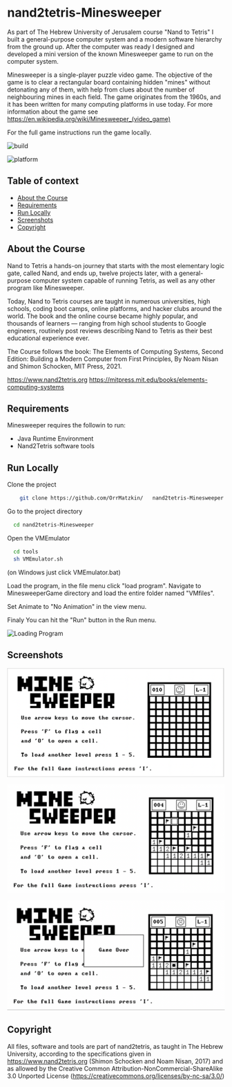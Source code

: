 # nand2tetris-Minesweeper

As part of The Hebrew University of Jerusalem course "Nand to Tetris" I built a general-purpose computer system and a modern software hierarchy from the ground up. After the computer was ready I designed and developed a mini version of the known Minesweeper game to run on the computer system.

Minesweeper is a single-player puzzle video game. The objective of the game is to clear a rectangular board containing hidden "mines" without detonating any of them, with help from clues about the number of neighbouring mines in each field. The game originates from the 1960s, and it has been written for many computing platforms in use today.
For more information about the game see https://en.wikipedia.org/wiki/Minesweeper_(video_game)

For the full game instructions run the game locally.


![build](https://img.shields.io/badge/build-passing-brightgreen)

![platform](https://camo.githubusercontent.com/fb4912e741e566f3089bd8ca3561a536cc352ecfae75127d2fab3e1852e2234d/68747470733a2f2f696d672e736869656c64732e696f2f62616467652f706c6174666f726d2d6c696e75782532302537432532306d61636f7325323025374325323077696e646f77732d6c6967687467726579) 

## Table of context
- [About the Course](#about-the-course)
- [Requirements](#requirements)
- [Run Locally](#run-locally)
- [Screenshots](#screenshots)    
- [Copyright](#copyright)    

## About the Course
Nand to Tetris a hands-on journey that starts with the most elementary logic gate, called Nand, and ends up, twelve projects later, with a general-purpose computer system capable of running Tetris, as well as any other program like Minesweeper. 

Today, Nand to Tetris courses are taught in numerous universities, high schools, coding boot camps, online platforms, and hacker clubs around the world. The book and the online course became highly popular, and thousands of learners — ranging from high school students to Google engineers, routinely post reviews describing Nand to Tetris as their best educational experience ever. 

The Course follows the book: The Elements of Computing Systems, Second Edition: Building a Modern Computer from First Principles, By Noam Nisan and Shimon Schocken, MIT Press, 2021.

https://www.nand2tetris.org
https://mitpress.mit.edu/books/elements-computing-systems


## Requirements
Minesweeper requires the followin to run:

- Java Runtime Environment
- Nand2Tetris software tools
    

## Run Locally

Clone the project

```bash
    git clone https://github.com/OrrMatzkin/   nand2tetris-Minesweeper.git
```

Go to the project directory

```bash
  cd nand2tetris-Minesweeper
```
Open the VMEmulator

```bash
  cd tools
  sh VMEmulator.sh
```
(on Windows just click VMEmulator.bat)

Load the program, in the file menu click "load program". Navigate to MinesweeperGame directory and load the entire folder named "VMfiles".

Set Animate to "No Animation" in the view menu.

Finaly You can hit the "Run" button in the Run menu.

![Loading Program](https://github.com/OrrMatzkin/nand2tetris-Minesweeper/blob/master/readme%20assets/Loading%20Minesweeper.gif?raw=true)

## Screenshots 

![open](https://github.com/OrrMatzkin/nand2tetris-Minesweeper/blob/master/readme%20assets/start.png?raw=true)

![playing](https://github.com/OrrMatzkin/nand2tetris-Minesweeper/blob/master/readme%20assets/playing.png?raw=true)

![game over](https://github.com/OrrMatzkin/nand2tetris-Minesweeper/blob/master/readme%20assets/game%20over.png?raw=true)

## Copyright
All files, software and tools are part of nand2tetris, as taught in The Hebrew University, according to the specifications given in https://www.nand2tetris.org (Shimon Schocken and Noam Nisan, 2017) and as allowed by the Creative Common Attribution-NonCommercial-ShareAlike 3.0 Unported License (https://creativecommons.org/licenses/by-nc-sa/3.0/)

